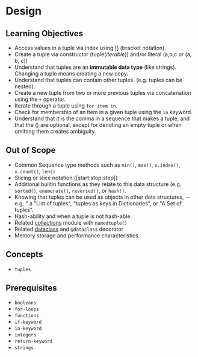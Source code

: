 # Design

## Learning Objectives

- Access values in a tuple via index using [] (bracket notation).
- Create a tuple via constructor (tuple(_iterable_)) and/or literal (a,b,c or (a, b, c))
- Understand that tuples are an **immutable data type** (like strings). Changing a tuple means creating a new copy.
- Understand that tuples can contain other tuples. (e.g. tuples can be nested).
- Create a new tuple from two or more previous tuples via concatenation using the `+` operator.
- Iterate through a tuple using `for item in`.
- Check for membership of an item in a given tuple using the `in` keyword.
- Understand that it is the comma in a sequence that makes a tuple, and that the () are optional, except for denoting an empty tuple or when omitting them creates ambiguity.

## Out of Scope

- Common Sequence type methods such as `min()`, `max()`, `x.index()`, `x.count()`, `len()`
- Slicing or slice notation ([start:stop:step])
- Additional builtin functions as they relate to this data structure (e.g. `sorted()`, `enumerate()`, `reversed()`, or `hash()`.
- Knowing that tuples can be used as objects in other data structures, -- e.g. " a "List of tuples", "tuples as keys in Dictionaries", or "A Set of tuples".
- Hash-ability and when a tuple is not hash-able.
- Related [collections](https://docs.python.org/3/library/collections.html#collections.namedtuple) module with `namedtuple()`
- Related [dataclass](https://docs.python.org/3.7/library/dataclasses.html) and `@dataclass` decorator
- Memory storage and performance characteristics.

## Concepts

- `tuples`

## Prerequisites

- `booleans`
- `for-loops`
- `functions`
- `if-keyword`
- `in-keyword`
- `integers`
- `return-keyword`
- `strings`